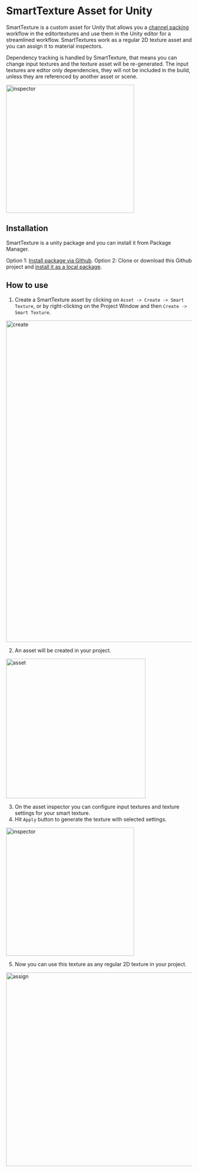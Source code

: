 # SmartTexture Asset for Unity
SmartTexture is a custom asset for Unity that allows you a [channel packing](http://wiki.polycount.com/wiki/ChannelPacking) workflow in the editortextures and use them in the Unity editor for a streamlined workflow.
SmartTextures work as a regular 2D texture asset and you can assign it to material inspectors.

Dependency tracking is handled by SmartTexture, that means you can change input textures and the texture asset will be re-generated. The input textures are editor only dependencies, they will not be included in the build, unless they are referenced by another asset or scene.

<img width="347" alt="inspector" src="https://user-images.githubusercontent.com/7453395/82161433-dbe8ab00-989c-11ea-9003-10e8ca867bfe.png">

## Installation
SmartTexture is a unity package and you can install it from Package Manager.

Option 1: [Install package via Github](https://docs.unity3d.com/Manual/upm-ui-giturl.html).
Option 2: Clone or download this Github project and [install it as a local package](https://docs.unity3d.com/Manual/upm-ui-local.html).

## How to use
1) Create a SmartTexture asset by clicking on `Asset -> Create -> Smart Texture`, or by right-clicking on the Project Window and then `Create -> Smart Texture`.
<img width="870" alt="create" src="https://user-images.githubusercontent.com/7453395/82161430-d9865100-989c-11ea-9497-19d1cf77fed9.png">

2) An asset will be created in your project.
<img width="378" alt="asset" src="https://user-images.githubusercontent.com/7453395/82161427-d68b6080-989c-11ea-9fae-1d65e06ad3d6.png">

3) On the asset inspector you can configure input textures and texture settings for your smart texture.
4) Hit `Apply` button to generate the texture with selected settings.
<img width="347" alt="inspector" src="https://user-images.githubusercontent.com/7453395/82161433-dbe8ab00-989c-11ea-9003-10e8ca867bfe.png">

5) Now you can use this texture as any regular 2D texture in your project.
<img width="524" alt="assign" src="https://user-images.githubusercontent.com/7453395/82161435-de4b0500-989c-11ea-9784-e4a9b9403120.png">

